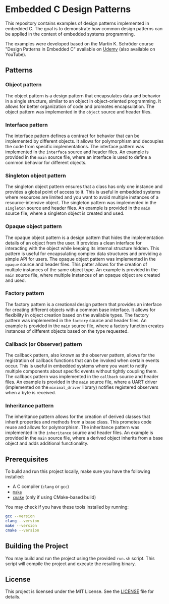 # Embedded C Design Patterns

This repository contains examples of design patterns implemented in embedded C. The goal is to demonstrate how common design patterns can be applied in the context of embedded systems programming.

The examples were developed based on the Martin K. Schröder course "Design Patterns in Embedded C" available on [Udemy](https://www.udemy.com/course/embedded-c-programming-design-patterns/?srsltid=AfmBOoq7tYXLs5xy7H3ZCYdd2eG4GdPBi336JkoWeg7D51fpguUF-v9z&couponCode=ST4MT20725A) (also available on YouTube).

## Patterns

### Object pattern

The object pattern is a design pattern that encapsulates data and behavior in a single structure, similar to an object in object-oriented programming. It allows for better organization of code and promotes encapsulation. The object pattern was implemented in the `object` source and header files.

### Interface pattern

The interface pattern defines a contract for behavior that can be implemented by different objects. It allows for polymorphism and decouples the code from specific implementations. The interface pattern was implemented in the `interface` source and header files. An example is provided in the `main` source file, where an interface is used to define a common behavior for different objects.

### Singleton object pattern

The singleton object pattern ensures that a class has only one instance and provides a global point of access to it. This is useful in embedded systems where resources are limited and you want to avoid multiple instances of a resource-intensive object. The singleton pattern was implemented in the `singleton` source and header files. An example is provided in the `main` source file, where a singleton object is created and used.

### Opaque object pattern

The opaque object pattern is a design pattern that hides the implementation details of an object from the user. It provides a clean interface for interacting with the object while keeping its internal structure hidden. This pattern is useful for encapsulating complex data structures and providing a simple API for users. The opaque object pattern was implemented in the `opaque` source and header files. This patter allows for the creation of multiple instances of the same object type. An example is provided in the `main` source file, where multiple instances of an opaque object are created and used.

### Factory pattern

The factory pattern is a creational design pattern that provides an interface for creating different objects with a common base interface. It allows for flexibility in object creation based on the available types. The factory pattern was implemented in the `factory` source and header files. An example is provided in the `main` source file, where a factory function creates instances of different objects based on the type requested.

### Callback (or Observer) pattern

The callback pattern, also known as the observer pattern, allows for the registration of callback functions that can be invoked when certain events occur. This is useful in embedded systems where you want to notify multiple components about specific events without tightly coupling them. The callback pattern was implemented in the `callback` source and header files. An example is provided in the `main` source file, where a UART driver (implemented on the `minimal_driver` library) notifies registered observers when a byte is received.

### Inheritance pattern

The inheritance pattern allows for the creation of derived classes that inherit properties and methods from a base class. This promotes code reuse and allows for polymorphism. The inheritance pattern was implemented in the `inheritance` source and header files. An example is provided in the `main` source file, where a derived object inherits from a base object and adds additional functionality.

## Prerequisites

To build and run this project locally, make sure you have the following installed:

- A C compiler (`clang` or `gcc`)
- [`make`](https://www.gnu.org/software/make/)
- [`cmake`](https://cmake.org/) (only if using CMake-based build)

You may check if you have these tools installed by running:

```bash
gcc --version
clang --version
make --version
cmake --version
```

## Building the Project

You may build and run the project using the provided `run.sh` script. This script will compile the project and execute the resulting binary.

## License

This project is licensed under the MIT License. See the [LICENSE](LICENSE) file for details.
